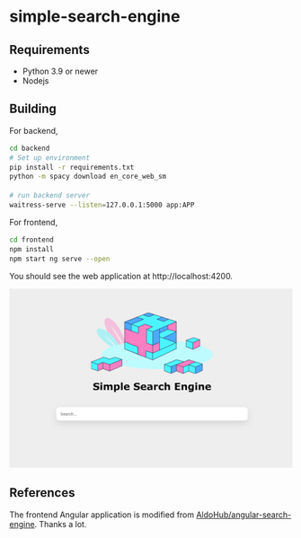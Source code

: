 # simple-search-engine

## Requirements

- Python 3.9 or newer
- Nodejs

## Building

For backend,
```sh
cd backend
# Set up environment
pip install -r requirements.txt
python -m spacy download en_core_web_sm

# run backend server
waitress-serve --listen=127.0.0.1:5000 app:APP
```

For frontend,
```sh
cd frontend
npm install
npm start ng serve --open
```

You should see the web application at http://localhost:4200.

![](./doc/demo.png)

## References

The frontend Angular application is modified from [AldoHub/angular-search-engine](https://github.com/AldoHub/angular-search-engine). Thanks a lot.
